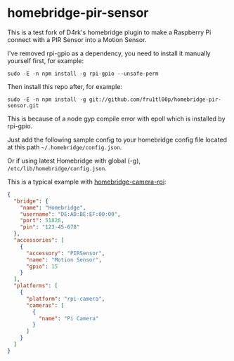 # homebridge-pir-sensor

This is a test fork of D4rk's homebridge plugin to make a Raspberry Pi connect with a PIR Sensor into a Motion Sensor.

I've removed rpi-gpio as a dependency, you need to install it manually yourself first, for example:

```sudo -E -n npm install -g rpi-gpio --unsafe-perm```

Then install this repo after, for example:

```sudo -E -n npm install -g git://github.com/fru1tl00p/homebridge-pir-sensor.git```

This is because of a node gyp compile error with epoll which is installed by rpi-gpio.

Just add the following sample config to your homebridge config file located at this path `~/.homebridge/config.json`.

Or if using latest Homebridge with global (-g), `/etc/lib/homebridge/config.json`.

This is a typical example with [homebridge-camera-rpi](https://www.npmjs.com/package/homebridge-camera-rpi):

```json
{
  "bridge": {
    "name": "Homebridge",
    "username": "DE:AD:BE:EF:00:00",
    "port": 51826,
    "pin": "123-45-678"
  },
  "accessories": [
    {
      "accessory": "PIRSensor",
      "name": "Motion Sensor",
      "gpio": 15
    }
  ],
  "platforms": [
    {
      "platform": "rpi-camera",
      "cameras": [
        {
          "name": "Pi Camera"
        }
      ]
    }
  ]
}
```
